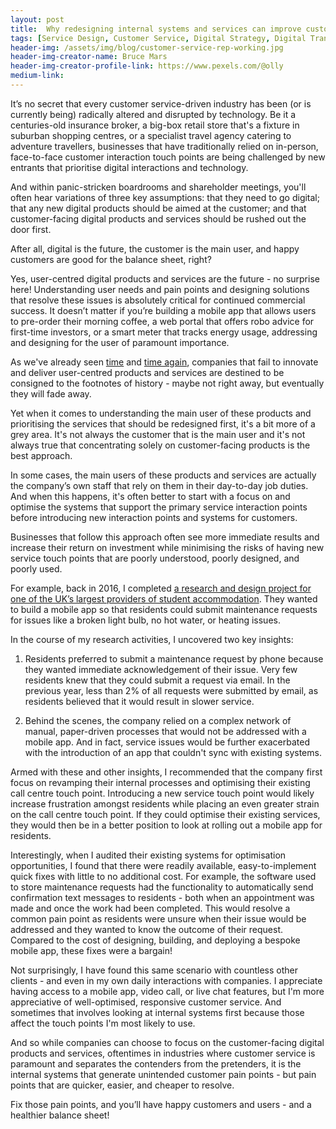 ```yaml
---
layout: post
title:  Why redesigning internal systems and services can improve customer service
tags: [Service Design, Customer Service, Digital Strategy, Digital Transformation]
header-img: /assets/img/blog/customer-service-rep-working.jpg
header-img-creator-name: Bruce Mars
header-img-creator-profile-link: https://www.pexels.com/@olly
medium-link:
---
```


It’s no secret that every customer service-driven industry has been (or is currently being) radically altered and disrupted by technology. Be it a centuries-old insurance broker, a big-box retail store that's a fixture in suburban shopping centres, or a specialist travel agency catering to adventure travellers, businesses that have traditionally relied on in-person, face-to-face customer interaction touch points are being challenged by new entrants that prioritise digital interactions and technology. 

And within panic-stricken boardrooms and shareholder meetings, you'll often hear variations of three key assumptions: that they need to go digital; that any new digital products should be aimed at the customer; and that customer-facing digital products and services should be rushed out the door first. 

After all, digital is the future, the customer is the main user, and happy customers are good for the balance sheet, right?

Yes, user-centred digital products and services are the future - no surprise here! Understanding user needs and pain points and designing solutions that resolve these issues is absolutely critical for continued commercial success. It doesn’t matter if you’re building a mobile app that allows users to pre-order their morning coffee, a web portal that offers robo advice for first-time investors, or a smart meter that tracks energy usage, addressing and designing for the user of paramount importance. 

As we've already seen [time](https://www.collectivecampus.com.au/blog/10-companies-that-were-too-slow-to-respond-to-change) and [time again](https://www.techworld.com/picture-gallery/apps-wearables/eight-big-companies-bankrupted-by-new-technology-3611714/), companies that fail to innovate and deliver user-centred products and services are destined to be consigned to the footnotes of history - maybe not right away, but eventually they will fade away.

Yet when it comes to understanding the main user of these products and prioritising the services that should be redesigned first, it's a bit more of a grey area. It's not always the customer that is the main user and it's not always true that concentrating solely on customer-facing products is the best approach.

In some cases, the main users of these products and services are actually the company’s own staff that rely on them in their day-to-day job duties. And when this happens, it's often better to start with a focus on and optimise the systems that support the primary service interaction points before introducing new interaction points and systems for customers. 

Businesses that follow this approach often see more immediate results and increase their return on investment while minimising the risks of having new service touch points that are poorly understood, poorly designed, and poorly used. 

For example, back in 2016, I completed [a research and design project for one of the UK’s largest providers of student accommodation](http://andrewhercules.com/portfolio/maintenance-reporting-app/). They wanted to build a mobile app so that residents could submit maintenance requests for issues like a broken light bulb, no hot water, or heating issues.

In the course of my research activities, I uncovered two key insights:

1. Residents preferred to submit a maintenance request by phone because they wanted immediate acknowledgement of their issue. Very few residents knew that they could submit a request via email. In the previous year, less than 2% of all requests were submitted by email, as residents believed that it would result in slower service.  

2. Behind the scenes, the company relied on a complex network of manual, paper-driven processes that would not be addressed with a mobile app. And in fact, service issues would be further exacerbated with the introduction of an app that couldn't sync with existing systems.

Armed with these and other insights, I recommended that the company first focus on revamping their internal processes and optimising their existing call centre touch point. Introducing a new service touch point would likely increase frustration amongst residents while placing an even greater strain on the call centre touch point. If they could optimise their existing services, they would then be in a better position to look at rolling out a mobile app for residents.

Interestingly, when I audited their existing systems for optimisation opportunities, I found that there were readily available, easy-to-implement quick fixes with little to no additional cost. For example, the software used to store maintenance requests had the functionality to automatically send confirmation text messages to residents - both when an appointment was made and once the work had been completed. This would resolve a common pain point as residents were unsure when their issue would be addressed and they wanted to know the outcome of their request. Compared to the cost of designing, building, and deploying a bespoke mobile app, these fixes were a bargain! 

Not surprisingly, I have found this same scenario with countless other clients - and even in my own daily interactions with companies. I appreciate having access to a mobile app, video call, or live chat features, but I'm more appreciative of well-optimised, responsive customer service. And sometimes that involves looking at internal systems first because those affect the touch points I'm most likely to use.  

And so while companies can choose to focus on the customer-facing digital products and services, oftentimes in industries where customer service is paramount and separates the contenders from the pretenders, it is the internal systems that generate unintended customer pain points - but pain points that are quicker, easier, and cheaper to resolve. 

Fix those pain points, and you’ll have happy customers and users - and a healthier balance sheet!